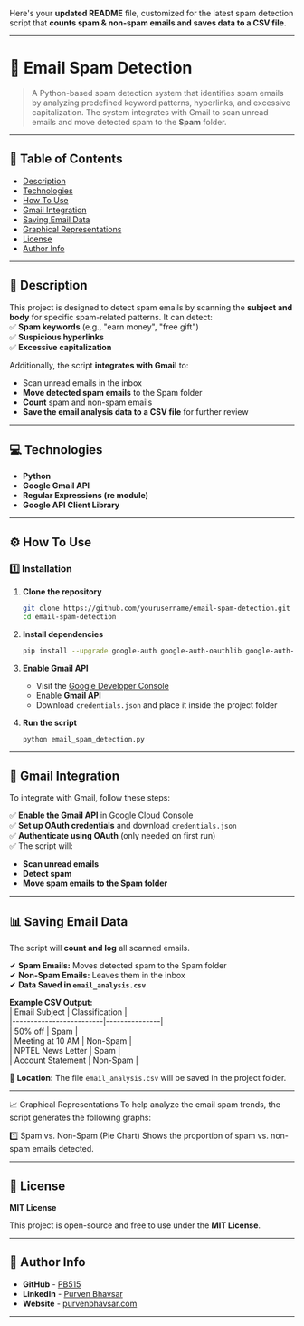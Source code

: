 Here's your **updated README** file, customized for the latest spam detection script that **counts spam & non-spam emails and saves data to a CSV file**.  

---

# **📧 Email Spam Detection**  

> A Python-based spam detection system that identifies spam emails by analyzing predefined keyword patterns, hyperlinks, and excessive capitalization. The system integrates with Gmail to scan unread emails and move detected spam to the **Spam** folder.  

---

## **📌 Table of Contents**
- [Description](#description)
- [Technologies](#technologies)
- [How To Use](#how-to-use)
- [Gmail Integration](#gmail-integration)
- [Saving Email Data](#saving-email-data)
- [Graphical Representations](#Graphical-Representations)
- [License](#license)
- [Author Info](#author-info)  

---

## **📜 Description**  

This project is designed to detect spam emails by scanning the **subject and body** for specific spam-related patterns. It can detect:  
✅ **Spam keywords** (e.g., "earn money", "free gift")  
✅ **Suspicious hyperlinks**  
✅ **Excessive capitalization**  

Additionally, the script **integrates with Gmail** to:  
- Scan unread emails in the inbox  
- **Move detected spam emails** to the Spam folder  
- **Count** spam and non-spam emails  
- **Save the email analysis data to a CSV file** for further review  

---

## **💻 Technologies**  
- **Python**  
- **Google Gmail API**  
- **Regular Expressions (re module)**  
- **Google API Client Library**  

---

## **⚙ How To Use**  

### **1️⃣ Installation**  

1. **Clone the repository**  
   ```bash
   git clone https://github.com/yourusername/email-spam-detection.git
   cd email-spam-detection
   ```
2. **Install dependencies**  
   ```bash
   pip install --upgrade google-auth google-auth-oauthlib google-auth-httplib2 google-api-python-client
   ```
3. **Enable Gmail API**  
   - Visit the [Google Developer Console](https://console.cloud.google.com/)  
   - Enable **Gmail API**  
   - Download `credentials.json` and place it inside the project folder  

4. **Run the script**  
   ```bash
   python email_spam_detection.py
   ```

---

## **📧 Gmail Integration**  

To integrate with Gmail, follow these steps:  

✅ **Enable the Gmail API** in Google Cloud Console  
✅ **Set up OAuth credentials** and download `credentials.json`  
✅ **Authenticate using OAuth** (only needed on first run)  
✅ The script will:  
   - **Scan unread emails**  
   - **Detect spam**  
   - **Move spam emails to the Spam folder**  

---

## **📊 Saving Email Data**  

The script will **count and log** all scanned emails.  

✔ **Spam Emails:** Moves detected spam to the Spam folder  
✔ **Non-Spam Emails:** Leaves them in the inbox  
✔ **Data Saved in `email_analysis.csv`**  

**Example CSV Output:**  
| Email Subject           | Classification |  
|-------------------------|---------------|  
| 50% off                 | Spam          |  
| Meeting at 10 AM        | Non-Spam      |  
| NPTEL News Letter       | Spam          |  
| Account Statement       | Non-Spam      |  

📌 **Location:** The file `email_analysis.csv` will be saved in the project folder.  

---
📈 Graphical Representations
To help analyze the email spam trends, the script generates the following graphs:

1️⃣ Spam vs. Non-Spam (Pie Chart)
Shows the proportion of spam vs. non-spam emails detected.

---

## **📝 License**  

**MIT License**  

This project is open-source and free to use under the **MIT License**.  

---

## **👤 Author Info**  

- **GitHub** - [PB515](https://github.com/PB515)  
- **LinkedIn** - [Purven Bhavsar](https://linkedin.com/in/purvenbhavsar)  
- **Website** - [purvenbhavsar.com](https://pb515.github.io/Purven-Bhavsar/)  

---


